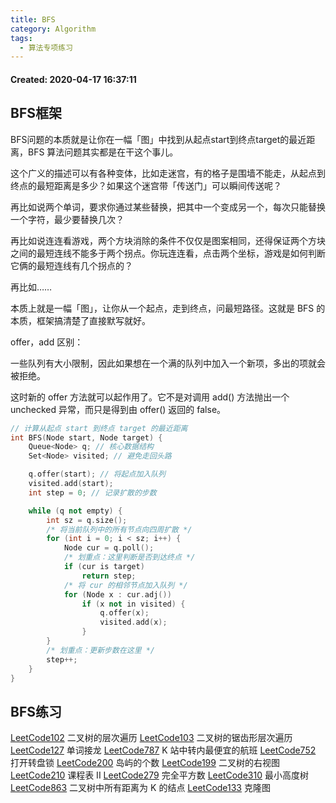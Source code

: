```yaml
---
title: BFS
category: Algorithm
tags:
  - 算法专项练习
---
```


#### Created: 2020-04-17 16:37:11

## BFS框架

BFS问题的本质就是让你在一幅「图」中找到从起点start到终点target的最近距离，BFS 算法问题其实都是在干这个事儿。

这个广义的描述可以有各种变体，比如走迷宫，有的格子是围墙不能走，从起点到终点的最短距离是多少？如果这个迷宫带「传送门」可以瞬间传送呢？

再比如说两个单词，要求你通过某些替换，把其中一个变成另一个，每次只能替换一个字符，最少要替换几次？

再比如说连连看游戏，两个方块消除的条件不仅仅是图案相同，还得保证两个方块之间的最短连线不能多于两个拐点。你玩连连看，点击两个坐标，游戏是如何判断它俩的最短连线有几个拐点的？

再比如……

本质上就是一幅「图」，让你从一个起点，走到终点，问最短路径。这就是 BFS 的本质，框架搞清楚了直接默写就好。

offer，add 区别：

一些队列有大小限制，因此如果想在一个满的队列中加入一个新项，多出的项就会被拒绝。

这时新的 offer 方法就可以起作用了。它不是对调用 add() 方法抛出一个 unchecked 异常，而只是得到由 offer() 返回的 false。

```cpp
// 计算从起点 start 到终点 target 的最近距离
int BFS(Node start, Node target) {
    Queue<Node> q; // 核心数据结构
    Set<Node> visited; // 避免走回头路

    q.offer(start); // 将起点加入队列
    visited.add(start);
    int step = 0; // 记录扩散的步数

    while (q not empty) {
        int sz = q.size();
        /* 将当前队列中的所有节点向四周扩散 */
        for (int i = 0; i < sz; i++) {
            Node cur = q.poll();
            /* 划重点：这里判断是否到达终点 */
            if (cur is target)
                return step;
            /* 将 cur 的相邻节点加入队列 */
            for (Node x : cur.adj())
                if (x not in visited) {
                    q.offer(x);
                    visited.add(x);
                }
        }
        /* 划重点：更新步数在这里 */
        step++;
    }
}
```

## BFS练习

[LeetCode102]() 二叉树的层次遍历
[LeetCode103]() 二叉树的锯齿形层次遍历
[LeetCode127]() 单词接龙
[LeetCode787]() K 站中转内最便宜的航班
[LeetCode752]() 打开转盘锁
[LeetCode200]() 岛屿的个数
[LeetCode199]() 二叉树的右视图
[LeetCode210]() 课程表 II
[LeetCode279]() 完全平方数
[LeetCode310]() 最小高度树
[LeetCode863]() 二叉树中所有距离为 K 的结点
[LeetCode133]() 克隆图

